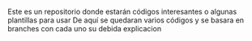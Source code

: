 Este es un repositorio donde estarán códigos interesantes o algunas plantillas para usar
De aquí se quedaran varios códigos y se basara en branches con cada uno su debida explicacion
